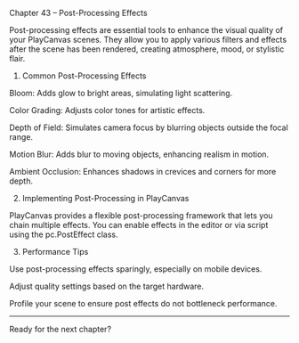 Chapter 43 – Post-Processing Effects

Post-processing effects are essential tools to enhance the visual quality of your PlayCanvas scenes. They allow you to apply various filters and effects after the scene has been rendered, creating atmosphere, mood, or stylistic flair.

1. Common Post-Processing Effects

Bloom: Adds glow to bright areas, simulating light scattering.

Color Grading: Adjusts color tones for artistic effects.

Depth of Field: Simulates camera focus by blurring objects outside the focal range.

Motion Blur: Adds blur to moving objects, enhancing realism in motion.

Ambient Occlusion: Enhances shadows in crevices and corners for more depth.


2. Implementing Post-Processing in PlayCanvas

PlayCanvas provides a flexible post-processing framework that lets you chain multiple effects. You can enable effects in the editor or via script using the pc.PostEffect class.

3. Performance Tips

Use post-processing effects sparingly, especially on mobile devices.

Adjust quality settings based on the target hardware.

Profile your scene to ensure post effects do not bottleneck performance.



---

Ready for the next chapter?

